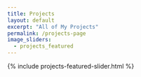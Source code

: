 ```yaml
---
title: Projects
layout: default
excerpt: "All of My Projects"
permalink: /projects-page
image_sliders:
  - projects_featured
---
```


<div class="container">
	{% include projects-featured-slider.html %}
</div>